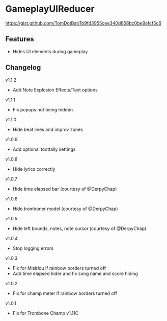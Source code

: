 # GameplayUIReducer

https://gist.github.com/TomDotBat/1b9fd3955cee340d858bc0be9afcf5c6

## Features
- Hides UI elements during gameplay

## Changelog
v1.1.2
- Add Note Explosion Effects/Text options

v1.1.1
- Fix popups not being hidden

v1.1.0
- Hide beat lines and improv zones

v1.0.9
- Add optional toottally settings

v1.0.8
- Hide lyrics correctly

v1.0.7
- Hide time elapsed bar (courtesy of @DerpyChap)

v1.0.6
- Hide tromboner model (courtesy of @DerpyChap)

v1.0.5
- Hide left bounds, notes, note cursor (courtesy of @DerpyChap)

v1.0.4
- Stop logging errors

v1.0.3
- Fix for Misirlou if rainbow borders turned off
- Add time elapsed hider and fix song name and score hiding

v1.0.2
- Fix for champ meter if rainbow borders turned off

v1.0.1
- Fix for Trombone Champ v1.11C
